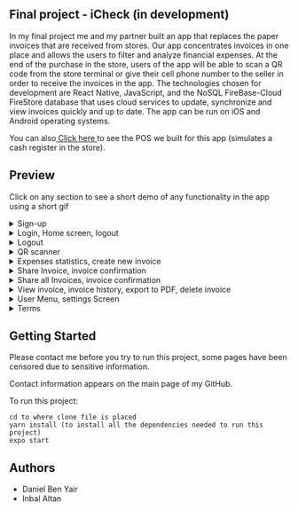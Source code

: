## Final project - iCheck (in development)

In my final project me and my partner built an app that replaces the paper invoices that are received from stores. Our app concentrates invoices in one place and allows the users to filter and analyze financial expenses. At the end of the purchase in the store, users of the app will be able to scan a QR code from the store terminal or give their cell phone number to the seller in order to receive the invoices in the app. The technologies chosen for development are React Native, JavaScript, and the NoSQL FireBase-Cloud FireStore database that uses cloud services to update, synchronize and view invoices quickly and up to date. The app can be run on iOS and Android operating systems.


You can also<a href="https://github.com/Danielby13/Demo_POS"> Click here </a> to see the POS we built for this app (simulates a cash register in the store). 

## Preview

Click on any section to see a short demo of any functionality in the app using a short gif

<details>
  <summary>Sign-up</summary>
  
  ![](https://media.giphy.com/media/pzFcLCeycOGGSiVneD/giphy.gif)
  
</details>

<details>
  <summary>Login, Home screen, logout</summary>
  
  ![](https://media.giphy.com/media/DjuNef8CvMFPn9gqYD/giphy.gif)
  
</details>

<details>
  <summary>Logout</summary>
  
  ![](https://media.giphy.com/media/1IoqostY35lJ2jyiiH/giphy.gif)
  
</details>

<details>
  <summary>QR scanner</summary>
  
  ![](https://media.giphy.com/media/LQf9mAG6uaED19rDOS/giphy.gif)
  
</details>

<details>
  <summary>Expenses statistics, create new invoice</summary>
  
  ![](https://media.giphy.com/media/ySpCYprDTPQxCcN9KS/giphy.gif)
  
</details>

<details>
  <summary>Share Invoice, invoice confirmation</summary>
  
  ![](https://media.giphy.com/media/UtlPDrBa6rBakyNccO/giphy.gif)
  
</details>

<details>
  <summary>Share all Invoices, invoice confirmation</summary>
  
  ![](https://media.giphy.com/media/cP7JqjtcbtrQI0MVPV/giphy.gif)
  
</details>

<details>
  <summary>View invoice, invoice history, export to PDF, delete invoice</summary>
  
  ![](https://media.giphy.com/media/7CdihdbqtcpS4tF4Sl/giphy.gif)
  
</details>

<details>
  <summary>User Menu, settings Screen</summary>
  
  ![](https://media.giphy.com/media/2QmQ3hkUCHas2slFG5/giphy.gif)
  
</details>

<details>
  <summary>Terms</summary>
  
  ![](https://media.giphy.com/media/NXExzfKXT6ktQLxS3V/giphy.gif)
  
</details>

## Getting Started

Please contact me before you try to run this project, some pages have been censored due to sensitive information.

Contact information appears on the main page of my GitHub.

To run this project:

```
cd to where clone file is placed
yarn install (to install all the dependencies needed to run this project)
expo start
```


## Authors
* Daniel Ben Yair
* Inbal Altan


















